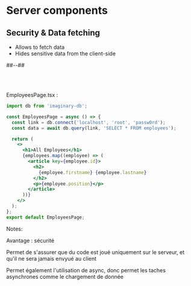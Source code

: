 <!-- .slide: class="two-column with-code " -->

# Server components

## Security & Data fetching

- Allows to fetch data
- Hides sensitive data from the client-side

##--##

<br/> <br/>

EmployeesPage.tsx :

```jsx
import db from 'imaginary-db';

const EmployeesPage = async () => {
  const link = db.connect('localhost', 'root', 'passw0rd');
  const data = await db.query(link, 'SELECT * FROM employees');

  return (
    <>
      <h1>All Employees</h1>
      {employees.map((employee) => (
        <article key={employee.id}>
          <h2>
            {employee.firstname} {employee.lastname}
          </h2>
          <p>{employee.position}</p>
        </article>
      ))}
    </>
  );
};
export default EmployeesPage;
```

Notes:

Avantage : sécurité

Permet de s'assurer que du code est joué uniquement sur le serveur, et qu'il ne sera jamais envyué au client

Permet également l'utilisation de async, donc permet les taches asynchrones comme le chargement de donnée
